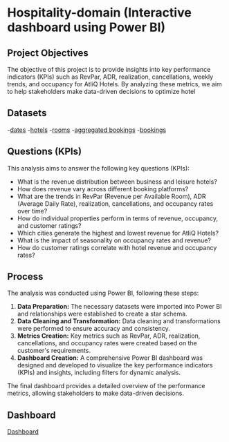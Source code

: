 # Hospitality-domain (Interactive dashboard using Power BI)

## Project Objectives
The objective of this project is to provide insights into key performance indicators (KPIs) such as RevPar, ADR, realization, cancellations, weekly trends, and occupancy for AtliQ Hotels. By analyzing these metrics, we aim to help stakeholders make data-driven decisions to optimize hotel 

## Datasets
-[dates](https://github.com/harshavardhandeore/Hospitality-domain/blob/main/dim_date.csv)
-[hotels](https://github.com/harshavardhandeore/Hospitality-domain/blob/main/dim_hotels.csv)
-[rooms](https://github.com/harshavardhandeore/Hospitality-domain/blob/main/dim_rooms.csv)
-[aggregated bookings](https://github.com/harshavardhandeore/Hospitality-domain/blob/main/fact_aggregated_bookings.csv)
-[bookings](https://github.com/harshavardhandeore/Hospitality-domain/blob/main/fact_bookings.csv)

## Questions (KPIs)
This analysis aims to answer the following key questions (KPIs):
- What is the revenue distribution between business and leisure hotels?
- How does revenue vary across different booking platforms?
- What are the trends in RevPar (Revenue per Available Room), ADR (Average Daily Rate), realization, cancellations, and occupancy rates over time?
- How do individual properties perform in terms of revenue, occupancy, and customer ratings?
- Which cities generate the highest and lowest revenue for AtliQ Hotels?
- What is the impact of seasonality on occupancy rates and revenue?
- How do customer ratings correlate with hotel revenue and occupancy rates?

## Process
The analysis was conducted using Power BI, following these steps:

1. **Data Preparation:** The necessary datasets were imported into Power BI and relationships were established to create a star schema.
2. **Data Cleaning and Transformation:** Data cleaning and transformations were performed to ensure accuracy and consistency.
3. **Metrics Creation:** Key metrics such as RevPar, ADR, realization, cancellations, and occupancy rates were created based on the customer's requirements.
4. **Dashboard Creation:** A comprehensive Power BI dashboard was designed and developed to visualize the key performance indicators (KPIs) and insights, including filters for dynamic analysis.

The final dashboard provides a detailed overview of the performance metrics, allowing stakeholders to make data-driven decisions.

## Dashboard
[Dashboard](https://raw.githubusercontent.com/harshavardhandeore/Hospitality-domain/main/Screenshot%202025-02-28%20233210.png)

  
